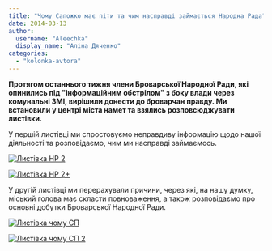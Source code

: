 ```yaml
---
title: "Чому Сапожко має піти та чим насправді займається Народна Рада?"
date: 2014-03-13
author: 
  username: "Aleechka"
  display_name: "Аліна Дяченко"
categories: 
  - "kolonka-avtora"
---
```


**Протягом останнього тижня члени Броварської Народної Ради, які опинились під "інформаційним обстрілом" з боку влади через комунальні ЗМІ, вирішили донести до броварчан правду. Ми встановили у центрі міста намет та взялись розповсюджувати листівки.**

У першій листівці ми спростовуємо неправдиву інформацію щодо нашої діяльності та розповідаємо, чим ми насправді займаємось.

[![Листівка НР 2](https://mpz.brovary.org/wp-content/uploads/2014/03/Listivka-NR-2.png)](https://mpz.brovary.org/wp-content/uploads/2014/03/Listivka-NR-2.png)

[![Листівка НР 2+](https://mpz.brovary.org/wp-content/uploads/2014/03/Listivka-NR-2-.png)](https://mpz.brovary.org/wp-content/uploads/2014/03/Listivka-NR-2-.png)

У другій листівці ми перерахували причини, через які, на нашу думку, міський голова має скласти повноваження, а також розповідаємо про основні добутки Броварської Народної Ради.

[![Листівка чому СП](https://mpz.brovary.org/wp-content/uploads/2014/03/Listivka-chomu-SP.png)](https://mpz.brovary.org/wp-content/uploads/2014/03/Listivka-chomu-SP.png)

[![Листівка чому СП 2](https://mpz.brovary.org/wp-content/uploads/2014/03/Listivka-chomu-SP-2.png)](https://mpz.brovary.org/wp-content/uploads/2014/03/Listivka-chomu-SP-2.png)
